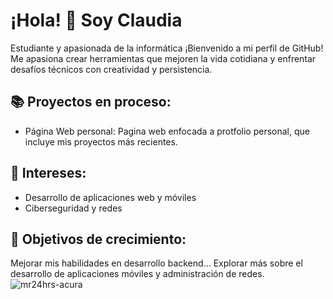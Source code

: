# ¡Hola! 👋 Soy Claudia
Estudiante y apasionada de la informática
¡Bienvenido a mi perfil de GitHub! Me apasiona crear herramientas que mejoren la vida cotidiana y enfrentar desafíos técnicos con creatividad y persistencia.

## 📚 Proyectos en proceso:
* Página Web personal: Pagina web enfocada a protfolio personal, que incluye mis proyectos más recientes.

## 🎯 Intereses:
* Desarrollo de aplicaciones web y móviles
* Ciberseguridad y redes

## 🌱 Objetivos de crecimiento:
Mejorar mis habilidades en desarrollo backend...
Explorar más sobre el desarrollo de aplicaciones móviles y administración de redes.
![mr24hrs-acura](https://github.com/user-attachments/assets/5138ce02-12b5-4779-8272-c9f7112f96e5)
